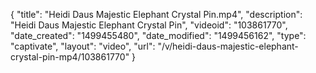 {
    "title": "Heidi Daus Majestic Elephant Crystal Pin.mp4",
    "description": "Heidi Daus Majestic Elephant Crystal Pin",
    "videoid": "103861770",
    "date_created": "1499455480",
    "date_modified": "1499456162",
    "type": "captivate",
    "layout": "video",
    "url": "\/v\/heidi-daus-majestic-elephant-crystal-pin-mp4\/103861770"
}